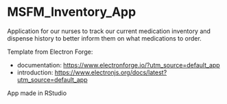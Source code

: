 # MSFM_Inventory_App
Application for our nurses to track our current medication inventory and dispense history to better inform them on what medications to order.

Template from Electron Forge:
- documentation: https://www.electronforge.io/?utm_source=default_app
- introduction: https://www.electronjs.org/docs/latest?utm_source=default_app

App made in RStudio
